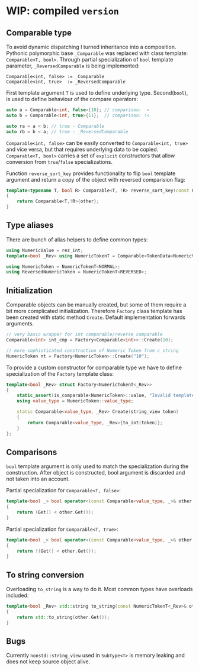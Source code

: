 # WIP: compiled `version`

## Comparable type

To avoid dynamic dispatching I turned inheritance into a composition. Pythonic polymorphic base `_Comparable` was replaced with class template: `Comparable<T, bool>`. 
Through partial specialization of `bool` template parameter, `_ReversedComparable` is being implemented:

```none
Comparable<int, false> := _Comparable 
Comparable<int, true>  := _ReversedComparable
```

First template argument `T` is used to define underlying type. Second(`bool`), is used to define behaviour of the compare operators: 

```c++
auto a = Comparable<int, false>{10}; // comparison:  < 
auto b = Comparable<int, true>{11};  // comparison: !<

auto ra = a < b; // true - Comparable
auto rb = b < a; // true - _ReversedComparable
```

`Comparable<int, false>` can be easily converted to `Comparable<int, true>` and vice versa, but that requires underlying data to be copied.
`Comparable<T, bool>` carries a set of `explicit` constructors that allow conversion from `true`/`false` specializations.

Function `reverse_sort_key` provides functionality to flip `bool` template argument and return a copy of the object with reversed comparision flag:

```c++
template<typename T, bool R> Comparable<T, !R> reverse_sort_key(const Comparable<T, R>& other)
{
    return Comparable<T,!R>{other};
}
```

## Type aliases

There are bunch of alias helpers to define common types:

```c++
using NumericValue = rez_int;
template<bool _Rev> using NumericTokenT = Comparable<TokenData<NumericValue>, _Rev>;

using NumericToken = NumericTokenT<NORMAL>;
using ReversedNumericToken = NumericTokenT<REVERSED>;
```

## Initialization

Comparable objects can be manually created, but some of them require a bit more complicated initialization. 
Therefore `Factory` class template has been created with static method `Create`. Default implementation forwards arguments.

```c++
// very basic wrapper for int comparable/reverse comparable
Comparable<int> int_cmp = Factory<Comparable<int>>::Create(10);

// more sophisticated construction of Numeric Token from c string
NumericToken nt = Factory<NumericToken>::Create("10");
``` 

To provide a custom constructor for comparable type we have to define specialization of the `Factory` template class:

```cpp
template<bool _Rev> struct Factory<NumericTokenT<_Rev>>
{
    static_assert(is_comparable<NumericToken>::value, "Invalid template parameter, expected Comparable!");
    using value_type = NumericToken::value_type;

    static Comparable<value_type, _Rev> Create(string_view token)
    {
        return Comparable<value_type, _Rev>{to_int(token)};
    }
};
```

## Comparisons

`bool` template argument is only used to match the specialization during the construction. After object is constructed,
bool argument is discarded and not taken into an account.

Partial specialization for `Comparable<T, false>`:

```c++
template<bool _> bool operator<(const Comparable<value_type, _>& other ) const REZ_NOEXCEPT
{
    return (Get() < other.Get());
}
```

Partial specialization for `Comparable<T, true>`:

```c++
template<bool _> bool operator<(const Comparable<value_type, _>& other ) const REZ_NOEXCEPT
{
    return !(Get() < other.Get());
}
```

## To string conversion

Overloading `to_string` is a way to do it. Most common types have overloads included:

```c++
template<bool _Rev> std::string to_string(const NumericTokenT<_Rev>& other)
{
    return std::to_string(other.Get());
}
```

## Bugs

Currently `nonstd::string_view` used in `SubType<T>` is memory leaking and does not keep source object alive. 